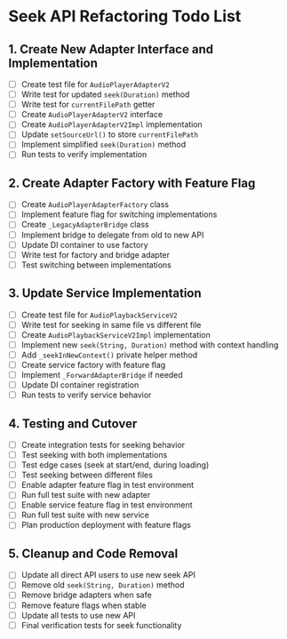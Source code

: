 # Seek API Refactoring Todo List

## 1. Create New Adapter Interface and Implementation

- [ ] Create test file for `AudioPlayerAdapterV2`
- [ ] Write test for updated `seek(Duration)` method
- [ ] Write test for `currentFilePath` getter
- [ ] Create `AudioPlayerAdapterV2` interface
- [ ] Create `AudioPlayerAdapterV2Impl` implementation
- [ ] Update `setSourceUrl()` to store `currentFilePath`
- [ ] Implement simplified `seek(Duration)` method
- [ ] Run tests to verify implementation

## 2. Create Adapter Factory with Feature Flag

- [ ] Create `AudioPlayerAdapterFactory` class
- [ ] Implement feature flag for switching implementations
- [ ] Create `_LegacyAdapterBridge` class
- [ ] Implement bridge to delegate from old to new API
- [ ] Update DI container to use factory
- [ ] Write test for factory and bridge adapter
- [ ] Test switching between implementations

## 3. Update Service Implementation

- [ ] Create test file for `AudioPlaybackServiceV2`
- [ ] Write test for seeking in same file vs different file
- [ ] Create `AudioPlaybackServiceV2Impl` implementation
- [ ] Implement new `seek(String, Duration)` method with context handling
- [ ] Add `_seekInNewContext()` private helper method
- [ ] Create service factory with feature flag
- [ ] Implement `_ForwardAdapterBridge` if needed
- [ ] Update DI container registration
- [ ] Run tests to verify service behavior

## 4. Testing and Cutover

- [ ] Create integration tests for seeking behavior
- [ ] Test seeking with both implementations
- [ ] Test edge cases (seek at start/end, during loading)
- [ ] Test seeking between different files
- [ ] Enable adapter feature flag in test environment
- [ ] Run full test suite with new adapter
- [ ] Enable service feature flag in test environment
- [ ] Run full test suite with new service
- [ ] Plan production deployment with feature flags

## 5. Cleanup and Code Removal

- [ ] Update all direct API users to use new seek API
- [ ] Remove old `seek(String, Duration)` method
- [ ] Remove bridge adapters when safe
- [ ] Remove feature flags when stable
- [ ] Update all tests to use new API
- [ ] Final verification tests for seek functionality 